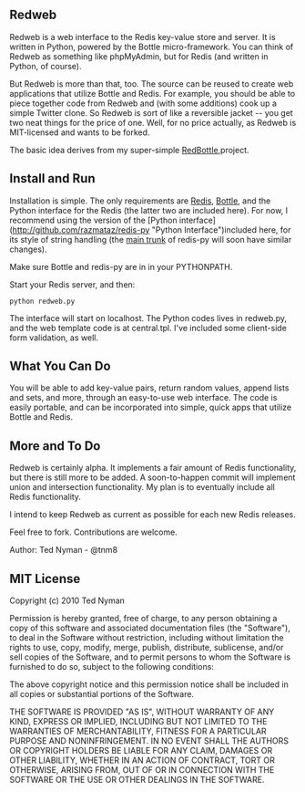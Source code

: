 Redweb
-------

Redweb is a web interface to the Redis key-value store and server. It is written in Python, powered by the Bottle micro-framework. You can think of Redweb as something like phpMyAdmin, but for Redis (and written in Python, of course).

But Redweb is more than that, too. The source can be reused to create web applications that utilize Bottle and Redis. For example, you should be able to piece together code from Redweb and (with some additions) cook up a simple Twitter clone. So Redweb is sort of like a reversible jacket -- you get two neat things for the price of one. Well, for no price actually, as Redweb is MIT-licensed and wants to be forked.

The basic idea derives from my super-simple [RedBottle](http://github.com/tnm/redbottle/"RedBottle"),project.

Install and Run
---------------

Installation is simple. The only requirements are [Redis](http://code.google.com/p/redis/ "Redis"), [Bottle](http://github.com/defnull/bottle "Bottle"), and the Python interface for the Redis (the latter two are included here). For now, I recommend using the version of the [Python interface] (http://github.com/razmataz/redis-py "Python Interface")included here, for its style of string handling (the [main trunk](http://github.com/andymccurdy/redis-py/ "main trunk") of redis-py will soon have similar changes).

Make sure Bottle and redis-py are in in your PYTHONPATH.

Start your Redis server, and then:

`python redweb.py`

The interface will start on localhost. The Python codes lives in redweb.py, and the web template code is at central.tpl. I've included some client-side form validation, as well.  

What You Can Do
---------------

You will be able to add key-value pairs, return random values, append lists and sets, and more, through an easy-to-use web interface. The code is easily portable, and can be incorporated into simple, quick apps that utilize Bottle and Redis.

More and To Do
---------------

Redweb is certainly alpha. It implements a fair amount of Redis functionality, but there is still more to be added. A soon-to-happen commit will implement union and intersection functionality. My plan is to eventually include all Redis functionality.

I intend to keep Redweb as current as possible for each new Redis releases.

Feel free to fork. Contributions are welcome.

Author: Ted Nyman - @tnm8

MIT License
------------
Copyright (c) 2010 Ted Nyman

Permission is hereby granted, free of charge, to any person obtaining a copy of this software and associated documentation files (the "Software"), to deal in the Software without restriction, including without limitation the rights to use, copy, modify, merge, publish, distribute, sublicense, and/or sell copies of the Software, and to permit persons to whom the Software is furnished to do so, subject to the following conditions:

The above copyright notice and this permission notice shall be included in all copies or substantial portions of the Software.

THE SOFTWARE IS PROVIDED "AS IS", WITHOUT WARRANTY OF ANY KIND, EXPRESS OR IMPLIED, INCLUDING BUT NOT LIMITED TO THE WARRANTIES OF MERCHANTABILITY, FITNESS FOR A PARTICULAR PURPOSE AND NONINFRINGEMENT. IN NO EVENT SHALL THE AUTHORS OR COPYRIGHT HOLDERS BE LIABLE FOR ANY CLAIM, DAMAGES OR OTHER LIABILITY, WHETHER IN AN ACTION OF CONTRACT, TORT OR OTHERWISE, ARISING FROM, OUT OF OR IN CONNECTION WITH THE SOFTWARE OR THE USE OR OTHER DEALINGS IN THE SOFTWARE.

